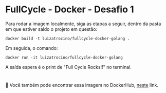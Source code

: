 # FullCycle - Docker - Desafio 1

Para rodar a imagem localmente, siga as etapas a seguir, dentro da pasta em que estiver saldo o projeto em questão:

`docker build -t luizatrocino/fullcycle-docker-golang .`

Em seguida, o comando:

`docker run -it luizatrocino/fullcycle-docker-golang`

A saída espera é o print de "Full Cycle Rocks!!" no terminal.

# 

🐳 Você também pode encontrar essa imagem no DockerHub, [neste](https://hub.docker.com/repository/docker/luizatrocino/fullcycle-docker-golang/general) link.
